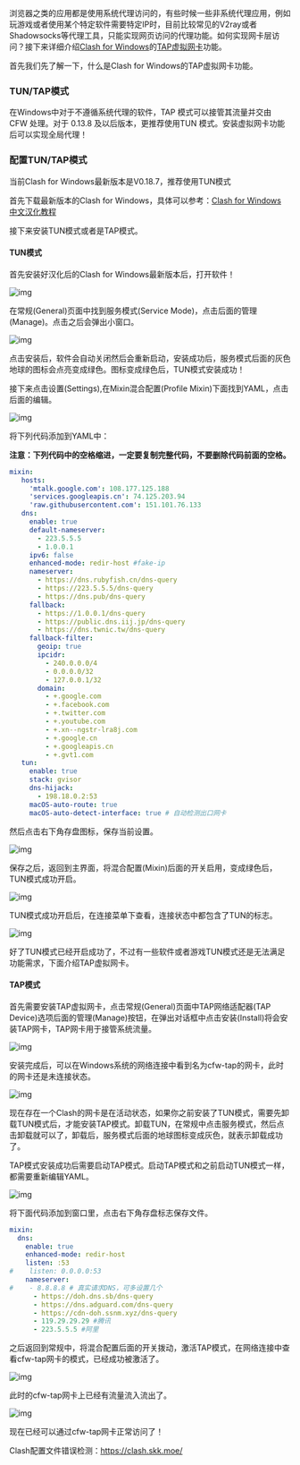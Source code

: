 浏览器之类的应用都是使用系统代理访问的，有些时候一些非系统代理应用，例如玩游戏或者使用某个特定软件需要特定IP时，目前比较常见的V2ray或者Shadowsocks等代理工具，只能实现网页访问的代理功能。如何实现网卡层访问？接下来详细介绍[Clash for Windows](https://uzbox.com/tag/clash-for-windows)的[TAP虚拟网卡](https://uzbox.com/tag/tapxuniwangka)功能。

首先我们先了解一下，什么是Clash for Windows的TAP虚拟网卡功能。

### TUN/TAP模式

在Windows中对于不遵循系统代理的软件，TAP 模式可以接管其流量并交由 CFW 处理。对于 0.13.8 及以后版本，更推荐使用TUN 模式。安装虚拟网卡功能后可以实现全局代理！

### 配置TUN/TAP模式

当前Clash for Windows最新版本是V0.18.7，推荐使用TUN模式

首先下载最新版本的Clash for Windows，具体可以参考：[Clash for Windows 中文汉化教程](https://uzbox.com/tech/clash.html)

接下来安装TUN模式或者是TAP模式。

#### TUN模式

首先安装好汉化后的Clash for Windows最新版本后，打开软件！

![img](assets/Clash_for_Windows教程_配置TUNTAP虚拟网卡/2021110818335132-e1636396513147-1024x732.png)

在常规(General)页面中找到服务模式(Service Mode)，点击后面的管理(Manage)。点击之后会弹出小窗口。

![img](assets/Clash_for_Windows教程_配置TUNTAP虚拟网卡/202111081838143.png)

点击安装后，软件会自动关闭然后会重新启动，安装成功后，服务模式后面的灰色地球的图标会点亮变成绿色。图标变成绿色后，TUN模式安装成功！

接下来点击设置(Settings),在Mixin混合配置(Profile Mixin)下面找到YAML，点击后面的编辑。

![img](assets/Clash_for_Windows教程_配置TUNTAP虚拟网卡/2021110818420952-1024x732.png)

将下列代码添加到YAML中：

**注意：下列代码中的空格缩进，一定要复制完整代码，不要删除代码前面的空格。**

```yaml
mixin: 
   hosts:
     'mtalk.google.com': 108.177.125.188
     'services.googleapis.cn': 74.125.203.94
     'raw.githubusercontent.com': 151.101.76.133
   dns:
     enable: true
     default-nameserver:
       - 223.5.5.5
       - 1.0.0.1
     ipv6: false
     enhanced-mode: redir-host #fake-ip
     nameserver:
       - https://dns.rubyfish.cn/dns-query
       - https://223.5.5.5/dns-query
       - https://dns.pub/dns-query
     fallback:
       - https://1.0.0.1/dns-query
       - https://public.dns.iij.jp/dns-query
       - https://dns.twnic.tw/dns-query
     fallback-filter:
       geoip: true
       ipcidr:
         - 240.0.0.0/4
         - 0.0.0.0/32
         - 127.0.0.1/32
       domain:
         - +.google.com
         - +.facebook.com
         - +.twitter.com
         - +.youtube.com
         - +.xn--ngstr-lra8j.com
         - +.google.cn
         - +.googleapis.cn
         - +.gvt1.com
   tun: 
     enable: true
     stack: gvisor
     dns-hijack:
       - 198.18.0.2:53
     macOS-auto-route: true
     macOS-auto-detect-interface: true # 自动检测出口网卡
```

然后点击右下角存盘图标，保存当前设置。

![img](assets/Clash_for_Windows教程_配置TUNTAP虚拟网卡/2021110819073266-1024x731.png)

保存之后，返回到主界面，将混合配置(Mixin)后面的开关启用，变成绿色后，TUN模式成功开启。

![img](assets/Clash_for_Windows教程_配置TUNTAP虚拟网卡/2021110819091946-1024x735.png)

TUN模式成功开启后，在连接菜单下查看，连接状态中都包含了TUN的标志。

![img](assets/Clash_for_Windows教程_配置TUNTAP虚拟网卡/2021110819163012-1024x732.png)

好了TUN模式已经开启成功了，不过有一些软件或者游戏TUN模式还是无法满足功能需求，下面介绍TAP虚拟网卡。

#### TAP模式

首先需要安装TAP虚拟网卡，点击常规(General)页面中TAP网络适配器(TAP Device)选项后面的管理(Manage)按钮，在弹出对话框中点击安装(Install)将会安装TAP网卡，TAP网卡用于接管系统流量。

![img](assets/Clash_for_Windows教程_配置TUNTAP虚拟网卡/2021110819270245-1024x738.png)

安装完成后，可以在Windows系统的网络连接中看到名为cfw-tap的网卡，此时的网卡还是未连接状态。

![img](assets/Clash_for_Windows教程_配置TUNTAP虚拟网卡/2021110819295499-1024x619.png)

现在存在一个Clash的网卡是在活动状态，如果你之前安装了TUN模式，需要先卸载TUN模式后，才能安装TAP模式。卸载TUN，在常规中点击服务模式，然后点击卸载就可以了，卸载后，服务模式后面的地球图标变成灰色，就表示卸载成功了。

TAP模式安装成功后需要启动TAP模式。启动TAP模式和之前启动TUN模式一样，都需要重新编辑YAML。

![img](assets/Clash_for_Windows教程_配置TUNTAP虚拟网卡/2021110818420952-1024x732-170417918358612.png)

将下面代码添加到窗口里，点击右下角存盘标志保存文件。

```yaml
mixin: 
  dns:
    enable: true    
    enhanced-mode: redir-host
    listen: :53
#    listen: 0.0.0.0:53
    nameserver: 
#    - 8.8.8.8 # 真实请求DNS，可多设置几个
      - https://doh.dns.sb/dns-query
      - https://dns.adguard.com/dns-query
      - https://cdn-doh.ssnm.xyz/dns-query
      - 119.29.29.29 #腾讯
      - 223.5.5.5 #阿里
```

之后返回到常规中，将混合配置后面的开关拨动，激活TAP模式，在网络连接中查看cfw-tap网卡的模式，已经成功被激活了。

![img](assets/Clash_for_Windows教程_配置TUNTAP虚拟网卡/2021110819574119-1024x610.png)

此时的cfw-tap网卡上已经有流量流入流出了。

![img](assets/Clash_for_Windows教程_配置TUNTAP虚拟网卡/2021110820004256.png)

现在已经可以通过cfw-tap网卡正常访问了！

Clash配置文件错误检测：https://clash.skk.moe/